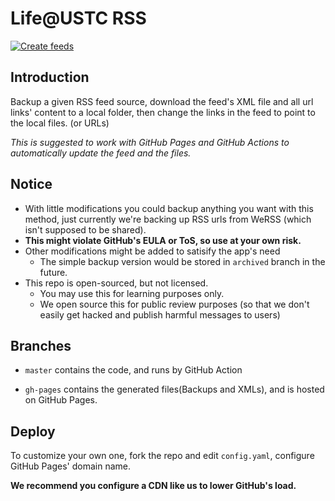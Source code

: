 # Life@USTC RSS

[![Create feeds](https://github.com/Life-USTC/LU_RSS/actions/workflows/Run.yaml/badge.svg)](https://github.com/Life-USTC/LU_RSS/actions/workflows/Run.yaml)

## Introduction

Backup a given RSS feed source, download the feed's XML file and all url links' content to a local folder,
then change the links in the feed to point to the local files. (or URLs)

_This is suggested to work with GitHub Pages and GitHub Actions to automatically update the feed and the files._

## Notice

- With little modifications you could backup anything you want with this method, just currently we're backing up RSS urls from WeRSS (which isn't supposed to be shared).
- **This might violate GitHub's EULA or ToS, so use at your own risk.**
- Other modifications might be added to satisify the app's need
  - The simple backup version would be stored in `archived` branch in the future.
- This repo is open-sourced, but not licensed.
  - You may use this for learning purposes only.
  - We open source this for public review purposes (so that we don't easily get hacked and publish harmful messages to users)

## Branches

- `master` contains the code, and runs by GitHub Action

- `gh-pages` contains the generated files(Backups and XMLs), and is hosted on GitHub Pages.

## Deploy

To customize your own one, fork the repo and edit `config.yaml`, configure GitHub Pages' domain name.

**We recommend you configure a CDN like us to lower GitHub's load.**
